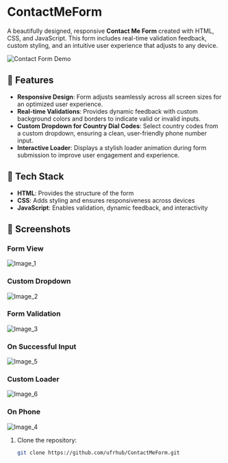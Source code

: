 # ContactMeForm

A beautifully designed, responsive **Contact Me Form** created with HTML, CSS, and JavaScript. This form includes real-time validation feedback, custom styling, and an intuitive user experience that adjusts to any device.

![Contact Form Demo](https://ufrhub.github.io/ContactMeForm/)

## 🌟 Features

- **Responsive Design**: Form adjusts seamlessly across all screen sizes for an optimized user experience.
- **Real-time Validations**: Provides dynamic feedback with custom background colors and borders to indicate valid or invalid inputs.
- **Custom Dropdown for Country Dial Codes**: Select country codes from a custom dropdown, ensuring a clean, user-friendly phone number input.
- **Interactive Loader**: Displays a stylish loader animation during form submission to improve user engagement and experience.

## 🚀 Tech Stack

- **HTML**: Provides the structure of the form
- **CSS**: Adds styling and ensures responsiveness across devices
- **JavaScript**: Enables validation, dynamic feedback, and interactivity

## 🎨 Screenshots

### Form View
![Image_1](https://github.com/user-attachments/assets/4e165b48-386f-4e97-b12b-f494bd5aafd6)

### Custom Dropdown
![Image_2](https://github.com/user-attachments/assets/5440a145-d396-41bb-9c04-1e667d572ddd)

### Form Validation
![Image_3](https://github.com/user-attachments/assets/1f7dc976-9160-4cbd-907c-e3b84a5b301b)

### On Successful Input
![Image_5](https://github.com/user-attachments/assets/5d943cb0-df19-448a-957d-e8fd61911fc2)

### Custom Loader
![Image_6](https://github.com/user-attachments/assets/1b1257e8-aa17-4a91-a251-832c9a79666c)

### On Phone
![Image_4](https://github.com/user-attachments/assets/5c32d0e7-9fde-4762-84a2-4ac9b4ff3f59)

1. Clone the repository:
   ```bash
   git clone https://github.com/ufrhub/ContactMeForm.git